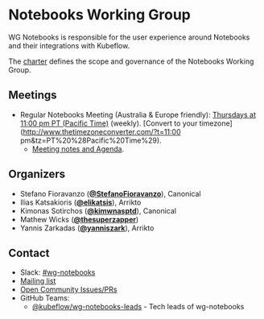 <!---
This is an autogenerated file!

Please do not edit this file directly, but instead make changes to the
sigs.yaml file in the project root.

To understand how this file is generated, see https://github.com/kubeflow/community/blob/master/generator/README.md
--->
# Notebooks Working Group

WG Notebooks is responsible for the user experience around Notebooks and their integrations with Kubeflow.

The [charter](charter.md) defines the scope and governance of the Notebooks Working Group.

## Meetings
* Regular Notebooks Meeting (Australia & Europe friendly): [Thursdays at 11:00 pm PT (Pacific Time)]() (weekly). [Convert to your timezone](http://www.thetimezoneconverter.com/?t=11:00 pm&tz=PT%20%28Pacific%20Time%29).
  * [Meeting notes and Agenda](https://arrik.to/kf-wg-notebooks-notes).

## Organizers

* Stefano Fioravanzo (**[@StefanoFioravanzo](https://github.com/StefanoFioravanzo)**), Canonical
* Ilias Katsakioris (**[@elikatsis](https://github.com/elikatsis)**), Arrikto
* Kimonas Sotirchos (**[@kimwnasptd](https://github.com/kimwnasptd)**), Canonical
* Mathew Wicks (**[@thesuperzapper](https://github.com/thesuperzapper)**)
* Yannis Zarkadas (**[@yanniszark](https://github.com/yanniszark)**), Arrikto

## Contact
- Slack: [#wg-notebooks](https://kubeflow.slack.com/messages/wg-notebooks)
- [Mailing list](https://groups.google.com/forum/#!forum/kubeflow-discuss)
- [Open Community Issues/PRs](https://github.com/kubeflow/community/labels/wg%2Farea/wg-notebooks)
- GitHub Teams:
    - [@kubeflow/wg-notebooks-leads](https://github.com/orgs/kubeflow/teams/wg-notebooks-leads) - Tech leads of wg-notebooks
<!-- BEGIN CUSTOM CONTENT -->

<!-- END CUSTOM CONTENT -->
